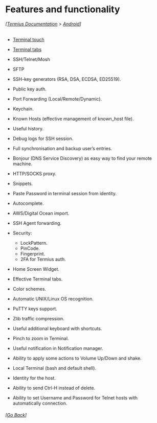 # Features and functionality
###### [[Termius Documentation](../../README.md) > [Android](../README.md)]

- [Terminal touch](terminal_touch,md)
- [Terminal tabs](terminal_tabs.md)





- SSH/Telnet/Mosh
- SFTP
- SSH-key generators (RSA, DSA, ECDSA, ED25519).
- Public key auth.
- Port Forwarding (Local/Remote/Dynamic).
- Keychain.
- Known Hosts (effective management of known_host file).
- Useful history.
- Debug logs for SSH session.
- Full synchronisation and backup user’s entries.
- Bonjour (DNS Service Discovery) as easy way to find your remote machine.
- HTTP/SOCKS proxy.
- Snippets.
- Paste Password in terminal session from identity.
- Autocomplete.
- AWS/Digital Ocean import.
- SSH Agent forwarding.
- Security:
    - LockPattern.
    - PinCode.
    - Fingerprint.
    - 2FA for Termius auth.
- Home Screen Widget.
- Effective Terminal tabs.
- Color schemes.
- Automatic UNIX/Linux OS recognition.
- PuTTY keys support.
- Zlib traffic compression.
- Useful additional keyboard with shortcuts.
- Pinch to zoom in Terminal.
- Useful notification in Notification manager.
- Ability to apply some actions to Volume Up/Down and shake.
- Local Terminal (bash and default shell).
- Identity for the host.
- Ability to send Ctrl-H instead of delete.
- Ability to set Username and Password for Telnet hosts with automatically connection.

###### [[Go Back](../README.md)]
